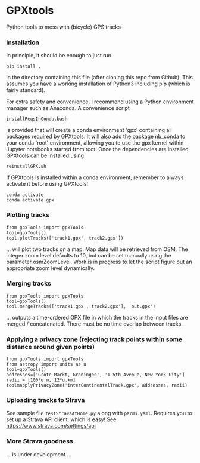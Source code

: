 # GPXtools
Python tools to mess with (bicycle) GPS tracks 

### Installation
In principle, it should be enough to just run
```
pip install .
```
in the directory containing this file (after cloning this repo from Github).  This assumes you have a working installation of Python3 including pip (which is fairly standard).

For extra safety and convenience, I recommend using a Python environment manager such as Anaconda.  A convenience script
```
installReqsInConda.bash
```
is provided that will create a conda environment 'gpx' containing all packages required by GPXtools.  It will also add the package nb_conda to your conda 'root' environment, allowing you to use the gpx kernel within Jupyter notebooks started from root.
Once the dependencies are installed, GPXtools can be installed using 
```
reinstallGPX.sh
```
If GPXtools is installed within a conda environment, remember to always activate it before using GPXtools!
```
conda activate
conda activate gpx
```

### Plotting tracks
```
from gpxTools import gpxTools
tool=gpxTools()
tool.plotTracks(['track1.gpx', track2.gpx'])
```
... will plot two tracks on a map.  Map data will be retrieved from OSM.
The integer zoom level defaults to 10, but can be set manually using the parameter osmZoomLevel.
Work is in progress to let the script figure out an appropriate zoom level dynamically.

### Merging tracks
```
from gpxTools import gpxTools
tool=gpxTools()
tool.mergeTracks(['track1.gpx','track2.gpx'], 'out.gpx')
```
... outputs a time-ordered GPX file in which the tracks in the input files are merged / concatenated.  There must be no time overlap between tracks.

### Applying a privacy zone (rejecting track points within some distance around given points)
```
from gpxTools import gpxTools
from astropy import units as u
tool=gpxTools()
addresses=['Grote Markt, Groningen', '1 5th Avenue, New York City']
radii = [100*u.m, 12*u.km]
toolmapplyPrivacyZone('interContinentalTrack.gpx', addresses, radii)
```

### Uploading tracks to Strava
See sample file ```testStravaAtHome.py``` along with ```parms.yaml```.
Requires you to set up a Strava API client, which is easy!  See https://www.strava.com/settings/api

### More Strava goodness
... is under development ...
